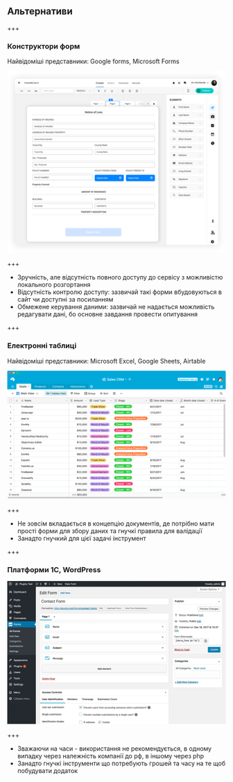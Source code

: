 ## Альтернативи

+++

### Конструктори форм

Найвідоміші представники: Google forms, Microsoft Forms

<img src="slides/02-alternatives/form-builder.png">

+++

- Зручність, але відсутність повного доступу до сервісу з можливістю локального розгортання
- Відсутність контролю доступу: зазвичай такі форми вбудовуються в сайт чи доступні за посиланням <!-- .element: class="fragment" data-fragment-index="1" -->
- Обмежене керування даними: зазвичай не надається можливість редагувати дані, бо основне завдання провести опитування <!-- .element: class="fragment" data-fragment-index="2" -->

+++

### Електронні таблиці

Найвідоміші представники: Microsoft Excel, Google Sheets, Airtable

<img src="slides/02-alternatives/airtable.png">

+++

- Не зовсім вкладається в концепцію документів, де потрібно мати прості форми для збору даних та гнучкі правила для валідації
- Занадто гнучкий для цієї задачі інструмент <!-- .element: class="fragment" -->

+++

### Платформи 1C, WordPress

<img  src="slides/02-alternatives/wordpress.webp">

+++

- Зважаючи на часи - використання не рекомендується, в одному випадку через належність компанії до <span class="red">
  рф</span>, в іншому через <span class="orange">php</span>
- Занадто гнучкі інструменти що потребують грошей та часу на те щоб побудувати додаток <!-- .element: class="fragment" data-fragment-index="1" -->